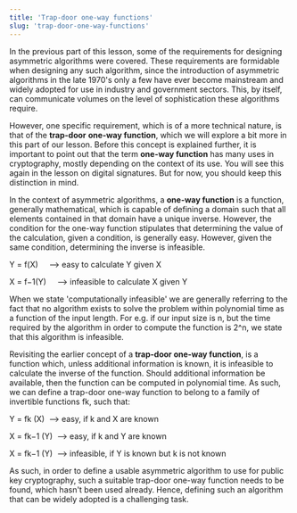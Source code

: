 ```yaml
---
title: 'Trap-door one-way functions'
slug: 'trap-door-one-way-functions'
---
```


In the previous part of this lesson, some of the requirements for designing asymmetric algorithms were covered. These requirements are formidable when designing any such algorithm, since the introduction of asymmetric algorithms in the late 1970's only a few have ever become mainstream and widely adopted for use in industry and government sectors. This, by itself, can communicate volumes on the level of sophistication these algorithms require.

However, one specific requirement, which is of a more technical nature, is that of the **trap-door** **one-way function**, which we will explore a bit more in this part of our lesson. Before this concept is explained further, it is important to point out that the term **one-way function** has many uses in cryptography, mostly depending on the context of its use. You will see this again in the lesson on digital signatures. But for now, you should keep this distinction in mind.

In the context of asymmetric algorithms, a **one-way function** is a function, generally mathematical, which is capable of defining a domain such that all elements contained in that domain have a unique inverse. However, the condition for the one-way function stipulates that determining the value of the calculation, given a condition, is generally easy. However, given the same condition, determining the inverse is infeasible.

Y = f(X)     ⟶ easy to calculate Y given X

X = f−1(Y)     ⟶ inf⁡easible to calculate X given Y

When we state 'computationally infeasible' we are generally referring to the fact that no algorithm exists to solve the problem within polynomial time as a function of the input length. For e.g. if our input size is n, but the time required by the algorithm in order to compute the function is 2^n, we state that this algorithm is infeasible.

Revisiting the earlier concept of a **trap-door one-way function**, is a function which, unless additional information is known, it is infeasible to calculate the inverse of the function. Should additional information be available, then the function can be computed in polynomial time. As such, we can define a trap-door one-way function to belong to a family of invertible functions fk, such that:

Y = fk (X)  ⟶ easy, if k and X are known

X = fk−1 (Y)  ⟶ easy, if k and Y are known

X = fk−1 (Y)  ⟶ inf⁡easible, if Y is known but k is not known

As such, in order to define a usable asymmetric algorithm to use for public key cryptography, such a suitable trap-door one-way function needs to be found, which hasn't been used already. Hence, defining such an algorithm that can be widely adopted is a challenging task.